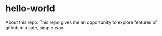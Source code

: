 # hello-world
About this repo.
This repo gives me an opportunity to explore features of github in a safe, simple way.

